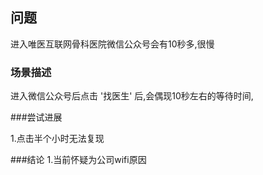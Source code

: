 ## 问题

进入唯医互联网骨科医院微信公众号会有10秒多,很慢

### 场景描述

进入微信公众号后点击 '找医生' 后,会偶现10秒左右的等待时间,

###尝试进展

1.点击半个小时无法复现


###结论
1.当前怀疑为公司wifi原因
